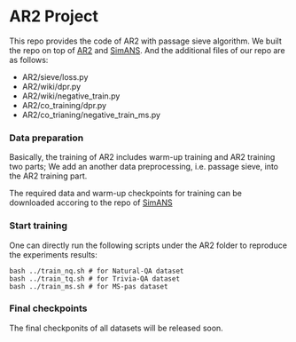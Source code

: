 # AR2 Project

This repo provides the code of AR2 with passage sieve algorithm. We built the repo on top of [AR2](https://github.com/microsoft/AR2/tree/main/AR2)  and [SimANS](https://github.com/microsoft/SimXNS/tree/main/SimANS). And the additional files of our repo are as follows:
 -  AR2/sieve/loss.py
 -  AR2/wiki/dpr.py
 -  AR2/wiki/negative_train.py
 -  AR2/co_training/dpr.py
 -  AR2/co_trianing/negative_train_ms.py

### Data preparation
Basically, the training of AR2 includes warm-up training and AR2 training two parts; We add an another data preprocessing, i.e. passage sieve, into the AR2 training part.

The required data and warm-up checkpoints for training can be downloaded accoring to the repo of [SimANS](https://github.com/microsoft/SimXNS/tree/main/SimANS) 

### Start training
One can directly run the following scripts under the AR2 folder to reproduce the experiments results:
```
bash ../train_nq.sh # for Natural-QA dataset
bash ../train_tq.sh # for Trivia-QA dataset
bash ../train_ms.sh # for MS-pas dataset
```

### Final checkpoints
The final checkponits of all datasets will be released soon.